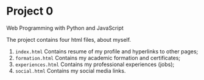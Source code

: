 # Project 0

Web Programming with Python and JavaScript


The project contains four html files, about myself.

1. `index.html`         Contains resume of my profile and hyperlinks to other pages;
2. `formation.html`     Contains my academic formation and certificates;
3. `experiences.html`   Contains my professional experiences (jobs);
4. `social.html`        Contains my social media links.